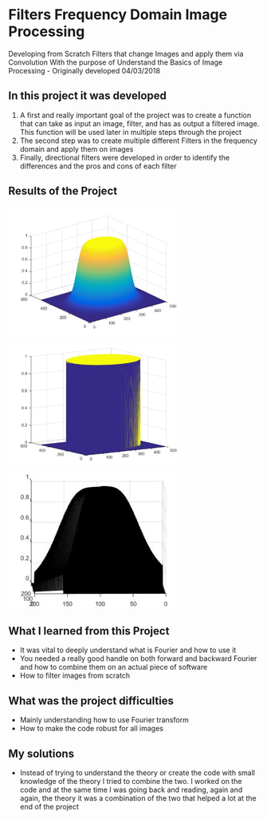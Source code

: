 # Filters Frequency Domain Image Processing

Developing from Scratch Filters that change Images and apply them via Convolution With the purpose of Understand the Basics of Image Processing  - Originally developed 04/03/2018


## In this project it was developed 
1. A first and really important goal of the project was to create a function that can take as input an image, filter, and has as output a filtered image. This function will be used later in multiple steps through the project
2. The second step was to create multiple different Filters in the frequency domain and apply them on images
3. Finally, directional filters were developed in order to identify the differences and the pros and cons of each filter 

## Results of the Project 
<img src="Images/Butterworth.jpg" width="350">
<img src="Images/Ideal.jpg" width="350">
<img src="Images/butterDirectional.jpg" width="350">



## What I learned from this Project
- It was vital to deeply understand what is Fourier and how to use it 
- You needed a really good handle on both forward and backward Fourier and how to combine them on an actual piece of software 
- How to filter images from scratch 

## What was the project difficulties 
- Mainly understanding how to use Fourier transform 
- How to make the code robust for all images

## My solutions
- Instead of trying to understand the theory or create the code with small knowledge of the theory I tried to combine the two. I worked on the code and at the same time I was going back and reading, again and again, the theory it was a combination of the two that helped a lot at the end of the project 

